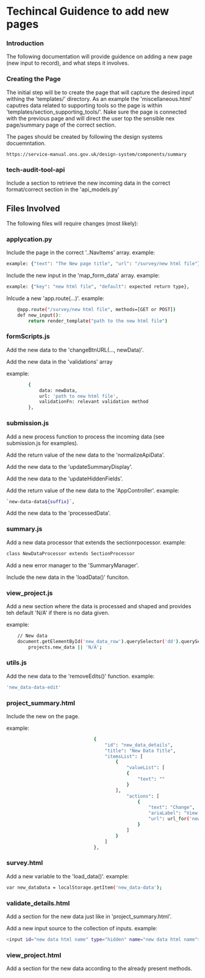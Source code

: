 # Techincal Guidence to add new pages

### Introduction

The following documentation will provide guidence on adding a new page (new input to record), and what steps it involves.

### Creating the Page

The initial step will be to create the page that will capture the desired input withing the 'templates/' directory. As an example the 'miscellaneous.html' caputres data related to supporting tools so the page is within 'templates/section_supporting_tools/'. Nake sure the page is connected with the previous page and will direct the user top the sensible nex page/summary page of the correct section.

The pages should be created by following the design systems docuemntation. 

```https://service-manual.ons.gov.uk/design-system/components/summary```

### tech-audit-tool-api

Include a section to retrieve the new incoming data in the correct format/correct section in the 'api_models.py'


## Files Involved

The following files will require changes (most likely): 


### applycation.py


Include the page in the correct '..NavItems' array.
example:  
```bash
example: {"text": "The New page title", "url": "/survey/new html file"},
```

Include the new input in the 'map_form_data' array.
example:
```bash
example: {"key": "new html file", "default": expected return type},
```

Inlcude a new 'app.route(...)'.
example:
```bash
    @app.route("/survey/new html file", methods=[GET or POST])
    def new_input():
        return render_template("path to the new html file")
```


### formScripts.js


Add the new data to the 'changeBtnURL(..., newData)'.

Add the new data in the 'validations' array

example: 
```bash
        { 
            data: newData, 
            url: 'path to new html file', 
            validationFn: relevant validation method
        },
```


### submission.js


Add a new process function to process the incoming data (see submission.js for examples).

Add the return value of the new data to the 'normalizeApiData'.

Add the new data to the  'updateSummaryDisplay'.

Add the new data to the 'updateHiddenFields'.

Add the return value of the new data to the 'AppController'. 
example:
```bash
`new-data-data${suffix}`, 
```

Add the new data to the 'processedData'.


### summary.js 


Add a new data processor that extends the sectionrpocessor. 
example:
```bash
class NewDataProcessor extends SectionProcessor 
```

Add a new error manager to the 'SummaryManager'.

Include the new data in the 'loadData()' funciton.


### view_project.js 


Add a new section where the data is processed and shaped and provides teh default 'N/A' if there is no data given.

example:
```bash
    // New data
    document.getElementById('new_data_row').querySelector('dd').querySelector('span').textContent = 
        projects.new_data || 'N/A';
```

### utils.js 


Add the new data to the 'removeEdits()' function.
example:
```bash
'new_data-data-edit'
```


### project_summary.html

Include the new on the page. 

example: 

```bash
                                {
                                    "id": "new_data_details",
                                    "title": "New Data Title",
                                    "itemsList": [
                                        {
                                            "valueList": [
                                            {
                                                "text": ""
                                            }
                                        ],
                                            "actions": [
                                                {
                                                    "text": "Change",
                                                    "ariaLabel": "View answers for Mary Smith",
                                                    "url": url_for('new_data.html')
                                                }
                                            ]
                                        }
                                    ]
                                },
```

### survey.html

Add a new variable to the 'load_data()'.
example: 

```bash
var new_dataData = localStorage.getItem('new_data-data');
```

### validate_details.html

Add a section for the new data just like in 'project_summary.html'.


Add a new input source to the collection of inputs. 
example: 
```bash
<input id="new data html name" type="hidden" name="new data html name">
```

### view_project.html

Add a section for the new data according to the already present methods.